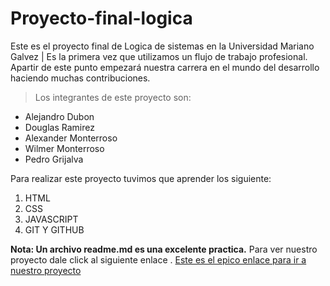 # Proyecto-final-logica
Este es el proyecto final de Logica de sistemas en la Universidad Mariano Galvez | Es la primera vez que utilizamos un flujo de trabajo profesional. Apartir de este punto empezará nuestra carrera en el mundo del desarrollo haciendo muchas contribuciones.

> Los integrantes de este proyecto son:

- Alejandro Dubon
- Douglas Ramirez
- Alexander Monterroso
- Wilmer Monterroso
- Pedro Grijalva

Para realizar este proyecto tuvimos que aprender los siguiente:

1. HTML
2. CSS
3. JAVASCRIPT
4. GIT Y GITHUB

**Nota: Un archivo readme.md es una excelente practica.**
Para ver nuestro proyecto  dale click al siguiente enlace .
[Este es el epico enlace para ir a nuestro proyecto](http://youtube.com "proyecto")
